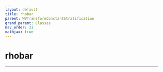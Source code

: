 ```yaml
---
layout: default
title: rhobar
parent: WVTransformConstantStratification
grand_parent: Classes
nav_order: 31
mathjax: true
---
```


#  rhobar




---

